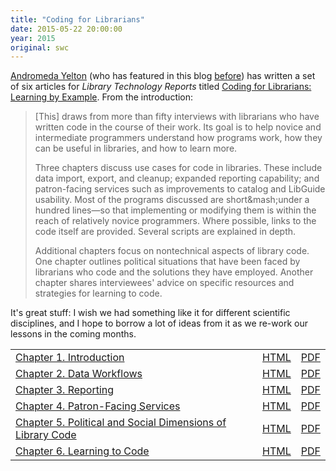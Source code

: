 ```yaml
---
title: "Coding for Librarians"
date: 2015-05-22 20:00:00
year: 2015
original: swc
---
```

<p>
  <a href="http://andromedayelton.com">Andromeda Yelton</a>
  (who has featured in this blog
  <a href="{{site.baseurl}}/blog/2013/12/andromedas-advice.html">before</a>)
  has written a set of six articles for <em>Library Technology Reports</em>
  titled <a href="http://journals.ala.org/ltr/issue/view/506">Coding for Librarians: Learning by Example</a>.
  From the introduction:
</p>
<blockquote>
  <p>
    [This] draws from more than fifty interviews with librarians who have written code in the course of their work.
    Its goal is to help novice and intermediate programmers understand how programs work,
    how they can be useful in libraries,
    and how to learn more.
  </p>
  <p>
    Three chapters discuss use cases for code in libraries.
    These include data import, export, and cleanup;
    expanded reporting capability;
    and patron-facing services such as improvements to catalog and LibGuide usability.
    Most of the programs discussed are short&mash;under a hundred lines&mdash;so that
    implementing or modifying them is within the reach of relatively novice programmers.
    Where possible, links to the code itself are provided.
    Several scripts are explained in depth.
  </p>
  <p>
    Additional chapters focus on nontechnical aspects of library code.
    One chapter outlines political situations that have been faced by librarians who code and the solutions they have employed.
    Another chapter shares interviewees' advice on specific resources and strategies for learning to code.
  </p>
</blockquote>
<p>
  It's great stuff:
  I wish we had something like it for different scientific disciplines,
  and I hope to borrow a lot of ideas from it as we re-work our lessons in the coming months.
</p>
<table class="table table-striped">
  <tr>
    <td><a href="http://journals.ala.org/ltr/article/view/5671">Chapter 1. Introduction</a></td>
    <td><a href="http://journals.ala.org/ltr/article/view/5671/7033">HTML</a></td>
    <td><a href="http://journals.ala.org/ltr/article/view/5671/7032">PDF</a></td>
  </tr>
  <tr>
    <td><a href="http://journals.ala.org/ltr/article/view/5672">Chapter 2. Data Workflows</a></td>
    <td><a href="http://journals.ala.org/ltr/article/view/5672/7035">HTML</a></td>
    <td><a href="http://journals.ala.org/ltr/article/view/5672/7034">PDF</a></td>
  </tr>
  <tr>
    <td><a href="http://journals.ala.org/ltr/article/view/5673">Chapter 3. Reporting</a></td>
    <td><a href="http://journals.ala.org/ltr/article/view/5673/7037">HTML</a></td>
    <td><a href="http://journals.ala.org/ltr/article/view/5673/7036">PDF</a></td>
  </tr>
  <tr>
    <td><a href="http://journals.ala.org/ltr/article/view/5674">Chapter 4. Patron-Facing Services</a></td>
    <td><a href="http://journals.ala.org/ltr/article/view/5674/7039">HTML</a></td>
    <td><a href="http://journals.ala.org/ltr/article/view/5674/7038">PDF</a></td>
  </tr>
  <tr>
    <td><a href="http://journals.ala.org/ltr/article/view/5675">Chapter 5. Political and Social Dimensions of Library Code</a></td>
    <td><a href="http://journals.ala.org/ltr/article/view/5675/7041">HTML</a></td>
    <td><a href="http://journals.ala.org/ltr/article/view/5675/7040">PDF</a></td>
  </tr>
  <tr>
    <td><a href="http://journals.ala.org/ltr/article/view/5676">Chapter 6. Learning to Code</a></td>
    <td><a href="http://journals.ala.org/ltr/article/view/5676/7043">HTML</a></td>
    <td><a href="http://journals.ala.org/ltr/article/view/5676/7042">PDF</a></td>
  </tr>
</table>

